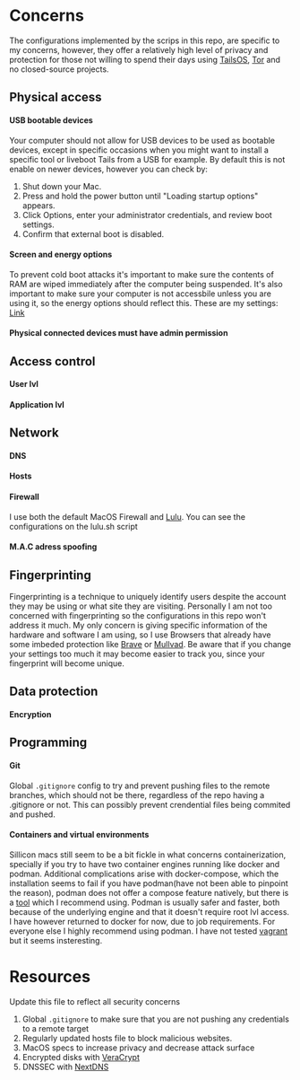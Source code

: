 # Concerns

The configurations implemented by the scrips in this repo, are specific to my concerns, however, they offer a relatively high level of privacy and protection for those not willing to spend their days using [TailsOS](https://tails.net/), [Tor](https://www.torproject.org/) and no closed-source projects.

## Physical access

#### USB bootable devices

Your computer should not allow for USB devices to be used as bootable devices, except in specific occasions when you might want to install a specific tool or liveboot Tails from a USB for example. By default this is not enable on newer devices, however you can check by:

1. Shut down your Mac.
2. Press and hold the power button until "Loading startup options" appears.
3. Click Options, enter your administrator credentials, and review boot settings.
4. Confirm that external boot is disabled.

#### Screen and energy options

To prevent cold boot attacks it's important to make sure the contents of RAM are wiped immediately after the computer being suspended. It's also important to make sure your computer is not accessbile unless you are using it, so the energy options should reflect this.
These are my settings: [Link](https://github.com/ElMassas/dotfiles/blob/main/scripts/macos-preferences.sh#L67)

#### Physical connected devices must have admin permission

## Access control

#### User lvl

#### Application lvl

## Network

#### DNS

#### Hosts

#### Firewall

I use both the default MacOS Firewall and [Lulu](https://github.com/objective-see/LuLu). You can see the configurations on the lulu.sh script

#### M.A.C adress spoofing

## Fingerprinting

Fingerprinting is a technique to uniquely identify users despite the account they may be using or what site they are visiting. 
Personally I am not too concerned with fingerprinting so the configurations in this repo won't address it much. My only concern is giving specific information of the hardware and software I am using, so I use Browsers that already have some imbeded protection like [Brave](https://brave.com/) or [Mullvad](https://mullvad.net/en/browser). Be aware that if you change your settings too much it may become easier to track you, since your fingerprint will become unique.

## Data protection

#### Encryption

## Programming

#### Git

Global `.gitignore` config to try and prevent pushing files to the remote branches, which should not be there, regardless of the repo having a .gitignore or not. This can possibly prevent crendential files being commited and pushed.

#### Containers and virtual environments

Sillicon macs still seem to be a bit fickle in what concerns containerization, specially if you try to have two container engines running like docker and podman. Additional complications arise with docker-compose, which the installation seems to fail if you have podman(have not been able to pinpoint the reason), podman does not offer a compose feature natively, but there is a [tool](https://github.com/containers/podman-compose) which I recommend using.
Podman is usually safer and faster, both because of the underlying engine and that it doesn't require root lvl access. I have however returned to docker for now, due to job requirements. For everyone else I highly recommend using podman.
I have not tested [vagrant](https://github.com/hashicorp/vagrant) but it seems insteresting.


# Resources



Update this file to reflect all security concerns


1. Global `.gitignore` to make sure that you are not pushing any credentials to a remote target
2. Regularly updated hosts file to block malicious websites.
3. MacOS specs to increase privacy and decrease attack surface
4. Encrypted disks with [VeraCrypt](https://www.veracrypt.fr/en/Home.html)
5. DNSSEC with [NextDNS](https://nextdns.io/)
